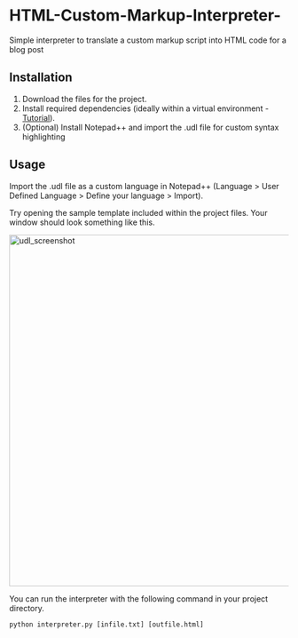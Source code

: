 # HTML-Custom-Markup-Interpreter-

Simple interpreter to translate a custom markup script into HTML code for a blog post

## Installation
1. Download the files for the project.
2. Install required dependencies (ideally within a virtual environment - [Tutorial](https://docs.python.org/3/tutorial/venv.html)).
3. (Optional) Install Notepad++ and import the .udl file for custom syntax highlighting

## Usage
Import the .udl file as a custom language in Notepad++ (Language > User Defined Language > Define your language > Import). 

Try opening the sample template included within the project files. Your window should look something like this.

<img width="633" alt="udl_screenshot" src="https://user-images.githubusercontent.com/42822671/151635252-19f0fc38-659d-4037-ad37-2569e5d3a837.png">

You can run the interpreter with the following command in your project directory.

```python interpreter.py [infile.txt] [outfile.html]```
